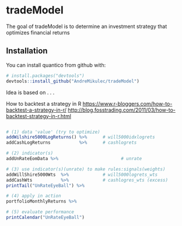 # tradeModel

The goal of tradeModel is to determine an investment strategy that optimizes financial returns

## Installation

You can install quantico from github with:

``` r
# install.packages("devtools")
devtools::install_github("AndreMikulec/tradeModel")
```
Idea is based on  . . . 

How to backtest a strategy in R
https://www.r-bloggers.com/how-to-backtest-a-strategy-in-r/
http://blog.fosstrading.com/2011/03/how-to-backtest-strategy-in-r.html

``` r

# (1) data 'value' (try to optimize)
addWilshire5000LogReturns() %>%      # will5000idxlogrets
addCashLogReturns           %>%      # cashlogrets

# (2) indicator(s)
addUnRateEomData %>%                        # unrate

# (3) use indicator(s)(unrate) to make rules:signals(weights)
addWillShire5000Wts  %>%             # will5000logrets_wts
addCashWts           %>%             # cashlogres_wts (excess)
printTail("UnRateEyeBall") %>%

# (4) apply in action
portfolioMonthlyReturns %>%

# (5) evaluate performance
printCalendar("UnRateEyeBall")
```
